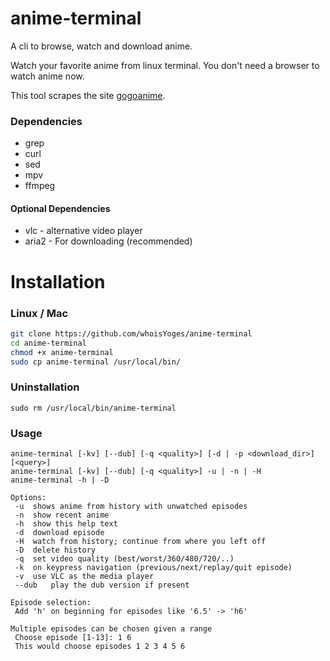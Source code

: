# anime-terminal

A cli to browse, watch and download anime.

Watch your favorite anime from linux terminal. You don't need a browser to watch anime now.

This tool scrapes the site [gogoanime](https://gogoanime.cm).

### Dependencies
- grep
- curl
- sed
- mpv
- ffmpeg
#### Optional Dependencies
- vlc - alternative video player
- aria2 - For downloading (recommended)

# Installation
### Linux / Mac
```sh
git clone https://github.com/whoisYoges/anime-terminal
cd anime-terminal
chmod +x anime-terminal
sudo cp anime-terminal /usr/local/bin/
```
### Uninstallation
`sudo rm /usr/local/bin/anime-terminal`
### Usage
```
anime-terminal [-kv] [--dub] [-q <quality>] [-d | -p <download_dir>] [<query>]
anime-terminal [-kv] [--dub] [-q <quality>] -u | -n | -H
anime-terminal -h | -D

Options:
 -u	 shows anime from history with unwatched episodes
 -n	 show recent anime
 -h	 show this help text
 -d	 download episode
 -H	 watch from history; continue from where you left off
 -D	 delete history
 -q	 set video quality (best/worst/360/480/720/..)
 -k	 on keypress navigation (previous/next/replay/quit episode)
 -v	 use VLC as the media player
 --dub	 play the dub version if present

Episode selection:
 Add 'h' on beginning for episodes like '6.5' -> 'h6'
 
Multiple episodes can be chosen given a range
 Choose episode [1-13]: 1 6
 This would choose episodes 1 2 3 4 5 6
```
